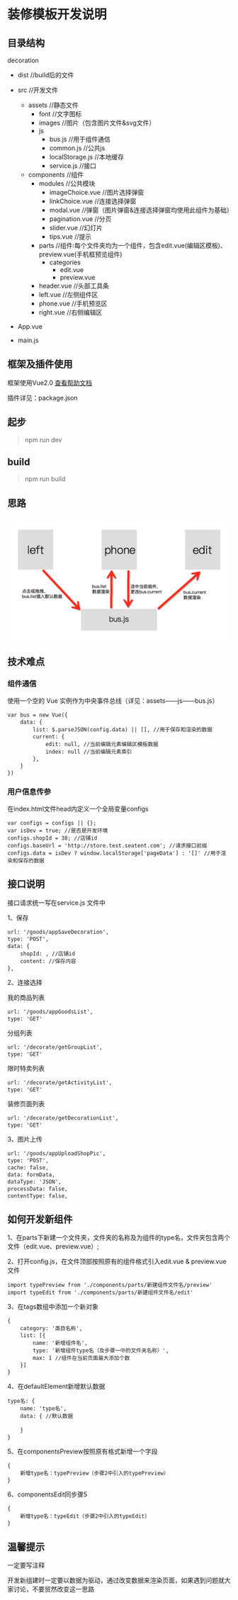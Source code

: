 # 装修模板开发说明
## 目录结构

decoration

*  dist //build后的文件

*  src //开发文件
	*  assets //静态文件
		*  font //文字图标
		*  images //图片（包含图片文件&svg文件）
		*  js
			*  bus.js //用于组件通信
			*  common.js //公共js
			*  localStorage.js //本地缓存
			*  service.js //接口
	*  components //组件
		*  modules //公共模块
			*  imageChoice.vue //图片选择弹窗
			*  linkChoice.vue //连接选择弹窗
			*  modal.vue //弹窗（图片弹窗&连接选择弹窗均使用此组件为基础）
			*  pagination.vue //分页
			*  slider.vue //幻灯片
			*  tips.vue //提示
		*  parts //组件:每个文件夹均为一个组件，包含edit.vue(编辑区模板)、preview.vue(手机框预览组件)
			*  categories
				*  edit.vue
				*  preview.vue
		*  header.vue //头部工具条
		*  left.vue //左侧组件区
		*  phone.vue //手机预览区
		*  right.vue //右侧编辑区
*  App.vue
*  main.js


## 框架及插件使用
框架使用Vue2.0 [查看帮助文档](http://cn.vuejs.org/v2/guide/)

插件详见：package.json

## 起步
> npm run dev

## build
> npm run build

## 思路

![](./img.jpg)

## 技术难点
### 组件通信

使用一个空的 Vue 实例作为中央事件总线（详见：assets——js——bus.js）

	var bus = new Vue({
	    data: {
	        list: $.parseJSON(config.data) || [], //用于保存和渲染的数据
	        current: {
	            edit: null, //当前编辑元素编辑区模板数据
	            index: null //当前编辑元素索引
	        },
	    }
	})

### 用户信息传参

在index.html文件head内定义一个全局变量configs

	var configs = configs || {};
	var isDev = true; //是否是开发环境
	configs.shopId = 38; //店铺id
	configs.baseUrl = 'http://store.test.seatent.com'; //请求接口前缀
	configs.data = isDev ? window.localStorage['pageData'] : '[]' //用于渲染和保存的数据

## 接口说明
接口请求统一写在service.js 文件中

1、保存

	url: '/goods/appSaveDecoration',
	type: 'POST',
	data: {
        shopId: , //店铺id
        content: //保存内容
    },

2、连接选择

我的商品列表

	url: '/goods/appGoodsList',
	type: 'GET'

分组列表

	url: '/decorate/getGroupList',
	type: 'GET'

限时特卖列表

	url: '/decorate/getActivityList',
	type: 'GET'

装修页面列表

	url: '/decorate/getDecorationList',
	type: 'GET'

3、图片上传

	url: '/goods/appUploadShopPic',
	type: 'POST',
	cache: false,
    data: formData,
    dataType: 'JSON',
    processData: false,
    contentType: false,

## 如何开发新组件
1、在parts下新建一个文件夹，文件夹的名称及为组件的type名，文件夹包含两个文件（edit.vue、preview.vue）;

2、打开config.js，在文件顶部按照原有的组件格式引入edit.vue & preview.vue 文件

	import typePreview from './components/parts/新建组件文件名/preview'
	import typeEdit from './components/parts/新建组件文件名/edit'

3、在tags数组中添加一个新对象

	{
	    category: '类目名称',
	    list: [{
	        name: '新增组件名',
	        type: '新增组件type名（及步骤一中的文件夹名称）',
	        max: 1 //组件在当前页面最大添加个数
	    }]
	}

4、在defaultElement新增默认数据 
	
	type名: {
        name: 'type名',
        data: { //默认数据
            
        }
    }

5、在componentsPreview按照原有格式新增一个字段
	
	{
		新增type名：typePreview（步骤2中引入的typePreview）
	}

6、componentsEdit同步骤5

	{
		新增type名：typeEdit（步骤2中引入的typeEdit）
	}

## 温馨提示

一定要写注释

开发新组建时一定要以数据为驱动，通过改变数据来渲染页面，如果遇到问题就大家讨论，不要贸然改变这一思路


